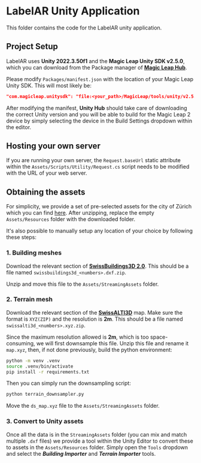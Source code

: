# LabelAR Unity Application
This folder contains the code for the LabelAR unity application.

## Project Setup
LabelAR uses **Unity 2022.3.50f1** and the **Magic Leap Unity SDK v2.5.0**, which you can download from the Package manager of [**Magic Leap Hub**](https://ml2-developer.magicleap.com/downloads).

Please modify `Packages/manifest.json` with the location of your Magic Leap Unity SDK. This will most likely be:
```json
"com.magicleap.unitysdk": "file:<your_path>/MagicLeap/tools/unity/v2.5.0/com.magicleap.unitysdk.tgz",
```

After modifying the manifest, **Unity Hub** should take care of downloading the correct Unity version and you will be able to build for the Magic Leap 2 device by simply selecting the device in the Build Settings dropdown within the editor.

## Hosting your own server
If you are running your own server, the `Request.baseUrl` static attribute within the `Assets/Scripts/Utility/Request.cs` script needs to be modified with the URL of your web server.

## Obtaining the assets
For simplicity, we provide a set of pre-selected assets for the city of Zürich which you can find [here](TODO). After unzipping, replace the empty `Assets/Resources` folder with the downloaded folder.

It's also possible to manually setup any location of your choice by following these steps:

### 1. Building meshes
Download the relevant section of [**SwissBuildings3D 2.0**](https://www.swisstopo.admin.ch/it/modello-del-territorio-swissbuildings3d-2-0#swissBUILDINGS3D-2.0---Download). This should be a file named `swissbuildings3d_<numbers>.dxf.zip`.

Unzip and move this file to the `Assets/StreamingAssets` folder.

### 2. Terrain mesh
Download the relevant section of the [**SwissALTI3D**](https://www.swisstopo.admin.ch/en/height-model-swissalti3d#swissALTI3D---Download) map. Make sure the format is `XYZ(ZIP)` and the resolution is **2m**. This should be a file named `swissalti3d_<numbers>.xyz.zip`.

Since the maximum resolution allowed is **2m**, which is too space-consuming, we will first downsample this file.
Unzip this file and rename it `map.xyz`, then, if not done previously, build the python environment:

```bash
python -m venv .venv
source .venv/bin/activate
pip install -r requirements.txt
```

Then you can simply run the downsampling script:
```bash
python terrain_downsampler.py
```

Move the `ds_map.xyz` file to the `Assets/StreamingAssets` folder.

### 3. Convert to Unity assets
Once all the data is in the `StreamingAssets` folder (you can mix and match multiple `.dxf` files) we provide a tool within the Unity Editor to convert these to assets in the `Assets/Resources` folder. Simply open the `Tools` dropdown and select the ***Building Importer*** and ***Terrain Importer*** tools.